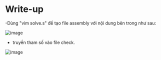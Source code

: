 # Write-up
 -Dùng "vim solve.s" để tạo file assembly với nội dung bên trong như sau:
 
  ![image](https://github.com/user-attachments/assets/0b7df5a8-353d-4a25-9e91-c9680f9d3664)
  
- truyền tham số vào file check.
  
 ![image](https://github.com/user-attachments/assets/211114df-da74-42e7-a559-fa76f52631a3)
